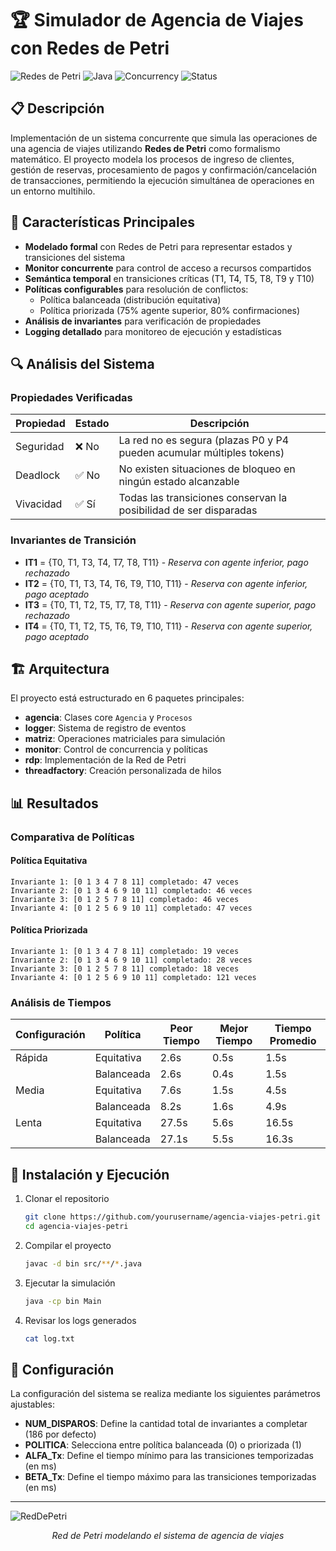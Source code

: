 # 🏆 Simulador de Agencia de Viajes con Redes de Petri

![Redes de Petri](https://img.shields.io/badge/Modelo-Redes%20de%20Petri-blue)
![Java](https://img.shields.io/badge/Lenguaje-Java-orange)
![Concurrency](https://img.shields.io/badge/Paradigma-Concurrencia-green)
![Status](https://img.shields.io/badge/Estado-Completado-success)

## 📋 Descripción

Implementación de un sistema concurrente que simula las operaciones de una agencia de viajes utilizando **Redes de Petri** como formalismo matemático. El proyecto modela los procesos de ingreso de clientes, gestión de reservas, procesamiento de pagos y confirmación/cancelación de transacciones, permitiendo la ejecución simultánea de operaciones en un entorno multihilo.

## 🎯 Características Principales

- **Modelado formal** con Redes de Petri para representar estados y transiciones del sistema
- **Monitor concurrente** para control de acceso a recursos compartidos
- **Semántica temporal** en transiciones críticas (T1, T4, T5, T8, T9 y T10)
- **Políticas configurables** para resolución de conflictos:
  - Política balanceada (distribución equitativa)
  - Política priorizada (75% agente superior, 80% confirmaciones)
- **Análisis de invariantes** para verificación de propiedades
- **Logging detallado** para monitoreo de ejecución y estadísticas

## 🔍 Análisis del Sistema

### Propiedades Verificadas

| Propiedad | Estado | Descripción |
|-----------|--------|-------------|
| Seguridad | ❌ No | La red no es segura (plazas P0 y P4 pueden acumular múltiples tokens) |
| Deadlock | ✅ No | No existen situaciones de bloqueo en ningún estado alcanzable |
| Vivacidad | ✅ Sí | Todas las transiciones conservan la posibilidad de ser disparadas |

### Invariantes de Transición

- **IT1** = {T0, T1, T3, T4, T7, T8, T11} - *Reserva con agente inferior, pago rechazado*
- **IT2** = {T0, T1, T3, T4, T6, T9, T10, T11} - *Reserva con agente inferior, pago aceptado*
- **IT3** = {T0, T1, T2, T5, T7, T8, T11} - *Reserva con agente superior, pago rechazado*
- **IT4** = {T0, T1, T2, T5, T6, T9, T10, T11} - *Reserva con agente superior, pago aceptado*

## 🏗️ Arquitectura

El proyecto está estructurado en 6 paquetes principales:

- **agencia**: Clases core `Agencia` y `Procesos`
- **logger**: Sistema de registro de eventos
- **matriz**: Operaciones matriciales para simulación
- **monitor**: Control de concurrencia y políticas
- **rdp**: Implementación de la Red de Petri
- **threadfactory**: Creación personalizada de hilos

## 📊 Resultados

### Comparativa de Políticas

#### Política Equitativa
```
Invariante 1: [0 1 3 4 7 8 11] completado: 47 veces
Invariante 2: [0 1 3 4 6 9 10 11] completado: 46 veces
Invariante 3: [0 1 2 5 7 8 11] completado: 46 veces
Invariante 4: [0 1 2 5 6 9 10 11] completado: 47 veces
```

#### Política Priorizada
```
Invariante 1: [0 1 3 4 7 8 11] completado: 19 veces
Invariante 2: [0 1 3 4 6 9 10 11] completado: 28 veces
Invariante 3: [0 1 2 5 7 8 11] completado: 18 veces
Invariante 4: [0 1 2 5 6 9 10 11] completado: 121 veces
```

### Análisis de Tiempos

| Configuración | Política | Peor Tiempo | Mejor Tiempo | Tiempo Promedio |
|---------------|----------|-------------|--------------|-----------------|
| Rápida        | Equitativa | 2.6s      | 0.5s         | 1.5s            |
|               | Balanceada  | 2.6s      | 0.4s         | 1.5s            |
| Media         | Equitativa | 7.6s      | 1.5s         | 4.5s            |
|               | Balanceada  | 8.2s      | 1.6s         | 4.9s            |
| Lenta         | Equitativa | 27.5s     | 5.6s         | 16.5s           |
|               | Balanceada  | 27.1s     | 5.5s         | 16.3s           |

## 🚀 Instalación y Ejecución

1. Clonar el repositorio
   ```bash
   git clone https://github.com/yourusername/agencia-viajes-petri.git
   cd agencia-viajes-petri
   ```

2. Compilar el proyecto
   ```bash
   javac -d bin src/**/*.java
   ```

3. Ejecutar la simulación
   ```bash
   java -cp bin Main
   ```

4. Revisar los logs generados
   ```bash
   cat log.txt
   ```

## 📝 Configuración

La configuración del sistema se realiza mediante los siguientes parámetros ajustables:

- **NUM_DISPAROS**: Define la cantidad total de invariantes a completar (186 por defecto)
- **POLITICA**: Selecciona entre política balanceada (0) o priorizada (1)
- **ALFA_Tx**: Define el tiempo mínimo para las transiciones temporizadas (en ms)
- **BETA_Tx**: Define el tiempo máximo para las transiciones temporizadas (en ms)

---
![RedDePetri](https://github.com/user-attachments/assets/df767a2d-425f-4105-9da7-1c7a75e9b411)
<p align="center">
  <em>Red de Petri modelando el sistema de agencia de viajes</em>
</p>
